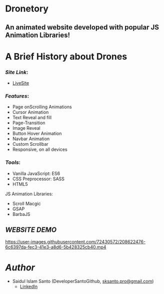 # Dronetory
## An animated website developed with popular JS Animation Libraries!
# A Brief History about Drones

### *Site Link*:
- [LiveSite](https://dronetory.netlify.app/)

### *Features*:

* Page onScrolling Animations
* Cursor Animation
* Text Reveal and fill 
* Page-Transition 
* Image Reveal
* Button Hover Animation
* Navbar Animation
* Custom Scrollbar
* Responsive, on all devices

### *Tools*: 
* Vanilla JavaScript: ES6 
* CSS Preprocessor: SASS 
* HTML5

JS Animation Libraries:
* Scroll Macgic
* GSAP
* BarbaJS

## *WEBSITE DEMO*
https://user-images.githubusercontent.com/72430572/208622476-6c6397da-fec3-41e3-a8d6-5b428325cb40.mp4

# *Author*

* Saidul Islam Santo (DeveloperSantoGithub, sksanto.pro@gmail.com)
  - [LinkedIn](https://www.linkedin.com/in/saidul-islam-santo/)
